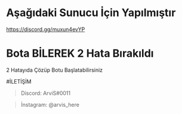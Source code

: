 # Aşağıdaki Sunucu İçin Yapılmıştır
https://discord.gg/muxun4evYP

# Bota BİLEREK 2 Hata Bırakıldı
2 Hatayıda Çözüp Botu Başlatabilirsiniz


#İLETİŞİM
> Discord: ArviS#0011

> İnstagram: @arvis_here
